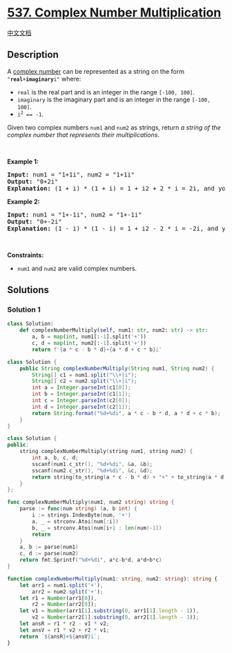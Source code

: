 # [537. Complex Number Multiplication](https://leetcode.com/problems/complex-number-multiplication)

[中文文档](/solution/0500-0599/0537.Complex%20Number%20Multiplication/README.md)

<!-- tags:Math,String,Simulation -->

<!-- difficulty:Medium -->

## Description

<p>A <a href="https://en.wikipedia.org/wiki/Complex_number" target="_blank">complex number</a> can be represented as a string on the form <code>&quot;<strong>real</strong>+<strong>imaginary</strong>i&quot;</code> where:</p>

<ul>
	<li><code>real</code> is the real part and is an integer in the range <code>[-100, 100]</code>.</li>
	<li><code>imaginary</code> is the imaginary part and is an integer in the range <code>[-100, 100]</code>.</li>
	<li><code>i<sup>2</sup> == -1</code>.</li>
</ul>

<p>Given two complex numbers <code>num1</code> and <code>num2</code> as strings, return <em>a string of the complex number that represents their multiplications</em>.</p>

<p>&nbsp;</p>
<p><strong class="example">Example 1:</strong></p>

<pre>
<strong>Input:</strong> num1 = &quot;1+1i&quot;, num2 = &quot;1+1i&quot;
<strong>Output:</strong> &quot;0+2i&quot;
<strong>Explanation:</strong> (1 + i) * (1 + i) = 1 + i2 + 2 * i = 2i, and you need convert it to the form of 0+2i.
</pre>

<p><strong class="example">Example 2:</strong></p>

<pre>
<strong>Input:</strong> num1 = &quot;1+-1i&quot;, num2 = &quot;1+-1i&quot;
<strong>Output:</strong> &quot;0+-2i&quot;
<strong>Explanation:</strong> (1 - i) * (1 - i) = 1 + i2 - 2 * i = -2i, and you need convert it to the form of 0+-2i.
</pre>

<p>&nbsp;</p>
<p><strong>Constraints:</strong></p>

<ul>
	<li><code>num1</code> and <code>num2</code> are valid complex numbers.</li>
</ul>

## Solutions

### Solution 1

<!-- tabs:start -->

```python
class Solution:
    def complexNumberMultiply(self, num1: str, num2: str) -> str:
        a, b = map(int, num1[:-1].split('+'))
        c, d = map(int, num2[:-1].split('+'))
        return f'{a * c - b * d}+{a * d + c * b}i'
```

```java
class Solution {
    public String complexNumberMultiply(String num1, String num2) {
        String[] c1 = num1.split("\\+|i");
        String[] c2 = num2.split("\\+|i");
        int a = Integer.parseInt(c1[0]);
        int b = Integer.parseInt(c1[1]);
        int c = Integer.parseInt(c2[0]);
        int d = Integer.parseInt(c2[1]);
        return String.format("%d+%di", a * c - b * d, a * d + c * b);
    }
}
```

```cpp
class Solution {
public:
    string complexNumberMultiply(string num1, string num2) {
        int a, b, c, d;
        sscanf(num1.c_str(), "%d+%di", &a, &b);
        sscanf(num2.c_str(), "%d+%di", &c, &d);
        return string(to_string(a * c - b * d) + "+" + to_string(a * d + c * b) + "i");
    }
};
```

```go
func complexNumberMultiply(num1, num2 string) string {
	parse := func(num string) (a, b int) {
		i := strings.IndexByte(num, '+')
		a, _ = strconv.Atoi(num[:i])
		b, _ = strconv.Atoi(num[i+1 : len(num)-1])
		return
	}
	a, b := parse(num1)
	c, d := parse(num2)
	return fmt.Sprintf("%d+%di", a*c-b*d, a*d+b*c)
}
```

```ts
function complexNumberMultiply(num1: string, num2: string): string {
    let arr1 = num1.split('+'),
        arr2 = num2.split('+');
    let r1 = Number(arr1[0]),
        r2 = Number(arr2[0]);
    let v1 = Number(arr1[1].substring(0, arr1[1].length - 1)),
        v2 = Number(arr2[1].substring(0, arr2[1].length - 1));
    let ansR = r1 * r2 - v1 * v2;
    let ansV = r1 * v2 + r2 * v1;
    return `${ansR}+${ansV}i`;
}
```

<!-- tabs:end -->

<!-- end -->
